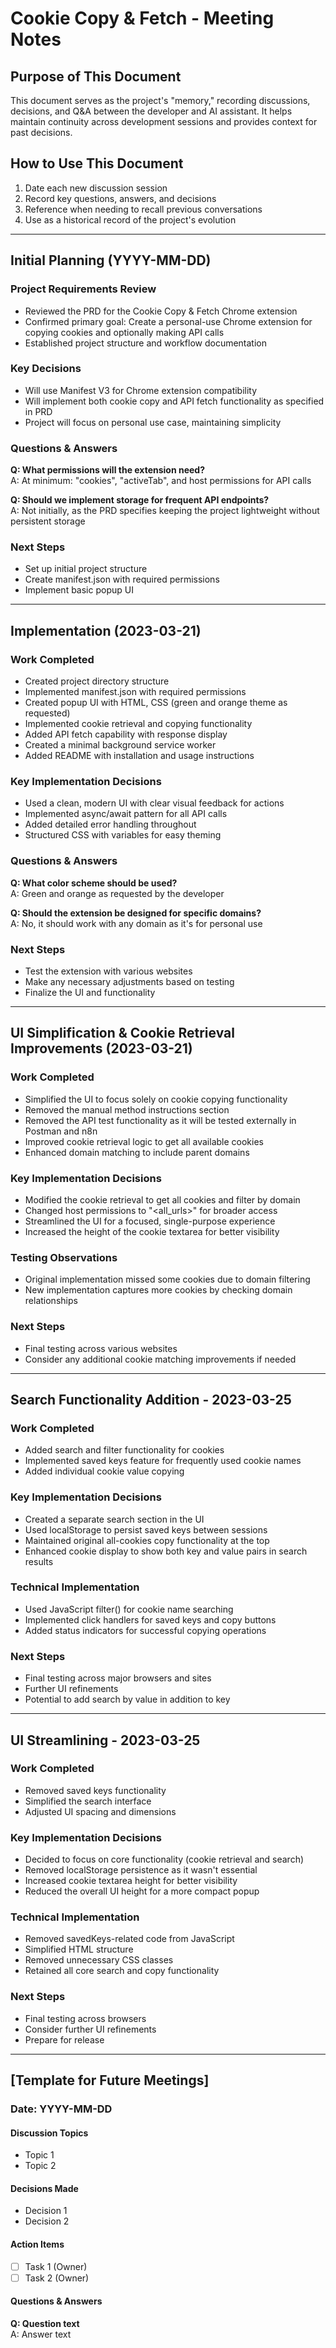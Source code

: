 # Cookie Copy & Fetch - Meeting Notes

## Purpose of This Document
This document serves as the project's "memory," recording discussions, decisions, and Q&A between the developer and AI assistant. It helps maintain continuity across development sessions and provides context for past decisions.

## How to Use This Document
1. Date each new discussion session
2. Record key questions, answers, and decisions
3. Reference when needing to recall previous conversations
4. Use as a historical record of the project's evolution

---

## Initial Planning (YYYY-MM-DD)

### Project Requirements Review
- Reviewed the PRD for the Cookie Copy & Fetch Chrome extension
- Confirmed primary goal: Create a personal-use Chrome extension for copying cookies and optionally making API calls
- Established project structure and workflow documentation

### Key Decisions
- Will use Manifest V3 for Chrome extension compatibility
- Will implement both cookie copy and API fetch functionality as specified in PRD
- Project will focus on personal use case, maintaining simplicity

### Questions & Answers
**Q: What permissions will the extension need?**  
A: At minimum: "cookies", "activeTab", and host permissions for API calls

**Q: Should we implement storage for frequent API endpoints?**  
A: Not initially, as the PRD specifies keeping the project lightweight without persistent storage

### Next Steps
- Set up initial project structure
- Create manifest.json with required permissions
- Implement basic popup UI

---

## Implementation (2023-03-21)

### Work Completed
- Created project directory structure
- Implemented manifest.json with required permissions
- Created popup UI with HTML, CSS (green and orange theme as requested)
- Implemented cookie retrieval and copying functionality
- Added API fetch capability with response display
- Created a minimal background service worker
- Added README with installation and usage instructions

### Key Implementation Decisions
- Used a clean, modern UI with clear visual feedback for actions
- Implemented async/await pattern for all API calls
- Added detailed error handling throughout
- Structured CSS with variables for easy theming

### Questions & Answers
**Q: What color scheme should be used?**  
A: Green and orange as requested by the developer

**Q: Should the extension be designed for specific domains?**  
A: No, it should work with any domain as it's for personal use

### Next Steps
- Test the extension with various websites
- Make any necessary adjustments based on testing
- Finalize the UI and functionality

---

## UI Simplification & Cookie Retrieval Improvements (2023-03-21)

### Work Completed
- Simplified the UI to focus solely on cookie copying functionality
- Removed the manual method instructions section
- Removed the API test functionality as it will be tested externally in Postman and n8n
- Improved cookie retrieval logic to get all available cookies
- Enhanced domain matching to include parent domains

### Key Implementation Decisions
- Modified the cookie retrieval to get all cookies and filter by domain
- Changed host permissions to "<all_urls>" for broader access
- Streamlined the UI for a focused, single-purpose experience
- Increased the height of the cookie textarea for better visibility

### Testing Observations
- Original implementation missed some cookies due to domain filtering
- New implementation captures more cookies by checking domain relationships

### Next Steps
- Final testing across various websites
- Consider any additional cookie matching improvements if needed

---

## Search Functionality Addition - 2023-03-25

### Work Completed
- Added search and filter functionality for cookies
- Implemented saved keys feature for frequently used cookie names
- Added individual cookie value copying

### Key Implementation Decisions
- Created a separate search section in the UI
- Used localStorage to persist saved keys between sessions
- Maintained original all-cookies copy functionality at the top
- Enhanced cookie display to show both key and value pairs in search results

### Technical Implementation
- Used JavaScript filter() for cookie name searching
- Implemented click handlers for saved keys and copy buttons
- Added status indicators for successful copying operations

### Next Steps
- Final testing across major browsers and sites
- Further UI refinements
- Potential to add search by value in addition to key

---

## UI Streamlining - 2023-03-25

### Work Completed
- Removed saved keys functionality
- Simplified the search interface
- Adjusted UI spacing and dimensions

### Key Implementation Decisions
- Decided to focus on core functionality (cookie retrieval and search)
- Removed localStorage persistence as it wasn't essential
- Increased cookie textarea height for better visibility
- Reduced the overall UI height for a more compact popup

### Technical Implementation
- Removed savedKeys-related code from JavaScript
- Simplified HTML structure
- Removed unnecessary CSS classes
- Retained all core search and copy functionality

### Next Steps
- Final testing across browsers
- Consider further UI refinements
- Prepare for release

---

## [Template for Future Meetings]

### Date: YYYY-MM-DD

#### Discussion Topics
- Topic 1
- Topic 2

#### Decisions Made
- Decision 1
- Decision 2

#### Action Items
- [ ] Task 1 (Owner)
- [ ] Task 2 (Owner)

#### Questions & Answers
**Q: Question text**  
A: Answer text 

